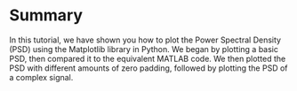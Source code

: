 # Summary

In this tutorial, we have shown you how to plot the Power Spectral Density (PSD) using the Matplotlib library in Python. We began by plotting a basic PSD, then compared it to the equivalent MATLAB code. We then plotted the PSD with different amounts of zero padding, followed by plotting the PSD of a complex signal.
